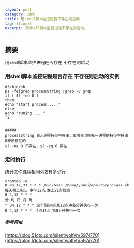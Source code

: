 ```yaml
---
layout: post
category: 运维
title: 用shell脚本监控进程不存在则启动
tag: [linux]
excerpt: 用shell脚本监控进程不存在则启动。
---
```


## 摘要

用shell脚本监控进程是否存在 不存在则启动

### 用shell脚本监控进程是否存在 不存在则启动的实例

```shell
#!/bin/sh
ps -fe|grep processString |grep -v grep
if [ $? -ne 0 ]
then
echo "start process....."
else
echo "runing....."
fi


#####
processString 表示进程特征字符串，能够查询到唯一进程的特征字符串
0表示存在的
$? -ne 0 不存在，$? -eq 0 存在
```

### 定时执行

统计文件连续相同列数有多少行

```shell
crontab -e
0 04,12,21 * * * /bin/bash /home/yuhui/monitorprocess.sh
每天晚上4点，中午12点,晚上21点检测
0 4,12 * * *
分 时 日 月 周
* 04,12 * * * 这个是指4点和12点中每分钟执行一次
0 4,12 * * *  4点12点 第0分钟执行一次
```

##### 参考网址

[https://blog.51cto.com/silentwolfyh/5974770](https://blog.51cto.com/silentwolfyh/5974770)